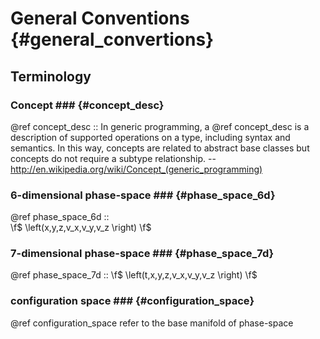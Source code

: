 General Conventions {#general_convertions}
========================================================

## Terminology ## 
  

### Concept  ###  {#concept_desc}
 @ref concept_desc :: In generic programming, a @ref concept_desc  is a description of supported operations on a type, including syntax and semantics. In this way, concepts are related to abstract base classes but concepts do not require a subtype relationship.  --  http://en.wikipedia.org/wiki/Concept_(generic_programming)  

### 6-dimensional phase-space  ###   {#phase_space_6d}
 @ref phase_space_6d ::    
   \f$ \left(x,y,z,v_x,v_y,v_z \right) \f$

### 7-dimensional phase-space ###   {#phase_space_7d}  
  @ref phase_space_7d ::
     \f$ \left(t,x,y,z,v_x,v_y,v_z \right) \f$
     
### configuration space ### {#configuration_space}
  @ref configuration_space refer to  the base manifold of phase-space